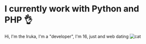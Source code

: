 # I currently work with Python and PHP 👌
Hi, I'm the Iruka, I'm a "developer", I'm 16, just and web dating
![cat](https://cdn.discordapp.com/attachments/752320985696567448/757627199141445768/cat.gif)
